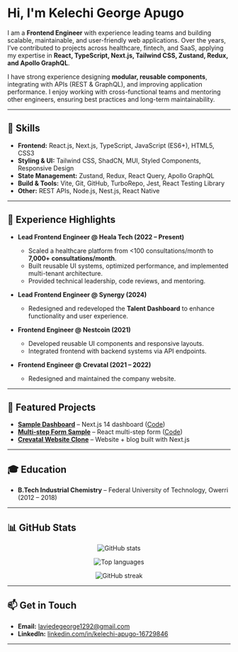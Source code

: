 # Hi, I'm Kelechi George Apugo

I am a **Frontend Engineer** with experience leading teams and building scalable, maintainable, and user-friendly web applications. Over the years, I’ve contributed to projects across healthcare, fintech, and SaaS, applying my expertise in **React, TypeScript, Next.js, Tailwind CSS, Zustand, Redux, and Apollo GraphQL**.  

I have strong experience designing **modular, reusable components**, integrating with APIs (REST & GraphQL), and improving application performance. I enjoy working with cross-functional teams and mentoring other engineers, ensuring best practices and long-term maintainability.

---

## 🔧 Skills
- **Frontend:** React.js, Next.js, TypeScript, JavaScript (ES6+), HTML5, CSS3  
- **Styling & UI:** Tailwind CSS, ShadCN, MUI, Styled Components, Responsive Design  
- **State Management:** Zustand, Redux, React Query, Apollo GraphQL  
- **Build & Tools:** Vite, Git, GitHub, TurboRepo, Jest, React Testing Library  
- **Other:** REST APIs, Node.js, Nest.js, React Native  

---

## 💼 Experience Highlights
- **Lead Frontend Engineer @ Heala Tech (2022 – Present)**  
  - Scaled a healthcare platform from <100 consultations/month to **7,000+ consultations/month**.  
  - Built reusable UI systems, optimized performance, and implemented multi-tenant architecture.  
  - Provided technical leadership, code reviews, and mentoring.  

- **Lead Frontend Engineer @ Synergy (2024)**  
  - Redesigned and redeveloped the **Talent Dashboard** to enhance functionality and user experience.  

- **Frontend Engineer @ Nestcoin (2021)**  
  - Developed reusable UI components and responsive layouts.  
  - Integrated frontend with backend systems via API endpoints.  

- **Frontend Engineer @ Crevatal (2021 – 2022)**  
  - Redesigned and maintained the company website.  

---

## 📂 Featured Projects
- [**Sample Dashboard**](https://laviedegeorge-sample-dashboard.vercel.app/) – Next.js 14 dashboard ([Code](https://github.com/laviedegeorge/nextjs-dashboard))  
- [**Multi-step Form Sample**](https://laviedegeorge-form-sample.vercel.app/) – React multi-step form ([Code](https://github.com/laviedegeorge/multi-level-form-sample))  
- [**Crevatal Website Clone**](https://crevatal-sample.vercel.app/) – Website + blog built with Next.js  

---

## 🎓 Education
- **B.Tech Industrial Chemistry** – Federal University of Technology, Owerri (2012 – 2018)  

---

## 📊 GitHub Stats
<p align="center">
  <img src="https://github-readme-stats.vercel.app/api?username=laviedegeorge&show_icons=true&theme=tokyonight" alt="GitHub stats" />
</p>

<p align="center">
  <img src="https://github-readme-stats.vercel.app/api/top-langs/?username=laviedegeorge&layout=compact&theme=tokyonight" alt="Top languages" />
</p>

<p align="center">
  <img src="https://github-readme-streak-stats.herokuapp.com/?user=laviedegeorge&theme=tokyonight" alt="GitHub streak" />
</p>

---

## 📫 Get in Touch
- **Email:** [laviedegeorge1292@gmail.com](mailto:laviedegeorge1292@gmail.com)  
- **LinkedIn:** [linkedin.com/in/kelechi-apugo-16729846](https://www.linkedin.com/in/kelechi-apugo-16729846)  

---


